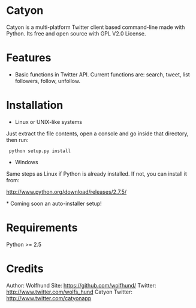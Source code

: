Catyon
======

Catyon is a multi-platform Twitter client based command-line made with Python. Its free and open source with GPL V2.0 License. 

Features
========

- Basic functions in Twitter API. Current functions are: search, tweet, list followers, follow, unfollow.

Installation
============

- Linux or UNIX-like systems

Just extract the file contents, open a console and go inside that directory, then run:

<code> python setup.py install </code>

- Windows

Same steps as Linux if Python is already installed. If not, you can install it from:

http://www.python.org/download/releases/2.7.5/

<span>* Coming soon an auto-installer setup!</span>

Requirements
============

Python >= 2.5

Credits
=======

Author: Wolfhund
Site: https://github.com/wolfhund/
Twitter: http://www.twitter.com/wolfs_hund
Catyon Twitter: http://www.twitter.com/catyonapp

